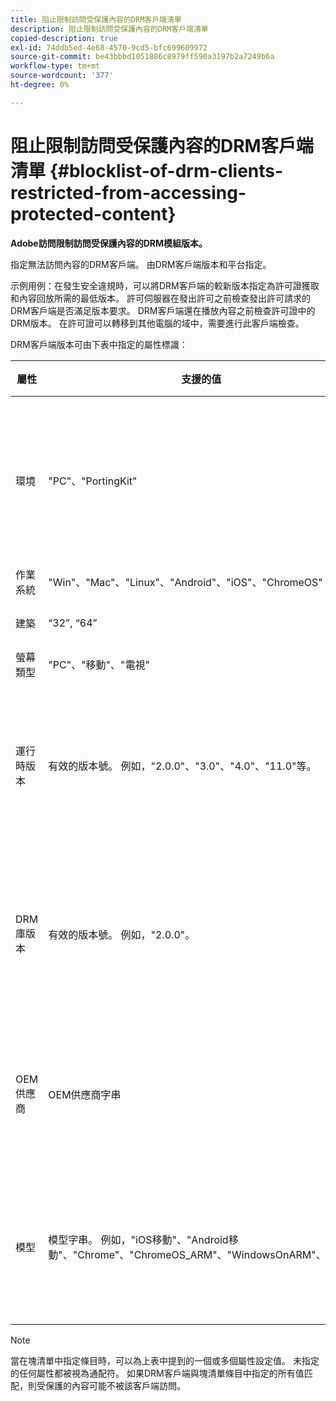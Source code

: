 ```yaml
---
title: 阻止限制訪問受保護內容的DRM客戶端清單
description: 阻止限制訪問受保護內容的DRM客戶端清單
copied-description: true
exl-id: 74ddb5ed-4e68-4570-9cd5-bfc699609972
source-git-commit: be43bbbd1051886c8979ff590a3197b2a7249b6a
workflow-type: tm+mt
source-wordcount: '377'
ht-degree: 0%

---
```


# 阻止限制訪問受保護內容的DRM客戶端清單 {#blocklist-of-drm-clients-restricted-from-accessing-protected-content}

**Adobe訪問限制訪問受保護內容的DRM模組版本。**

指定無法訪問內容的DRM客戶端。 由DRM客戶端版本和平台指定。

示例用例：在發生安全違規時，可以將DRM客戶端的較新版本指定為許可證獲取和內容回放所需的最低版本。 許可伺服器在發出許可之前檢查發出許可請求的DRM客戶端是否滿足版本要求。 DRM客戶端還在播放內容之前檢查許可證中的DRM版本。 在許可證可以轉移到其他電腦的域中，需要進行此客戶端檢查。

DRM客戶端版本可由下表中指定的屬性標識：

| **屬性** | **支援的值** | **匹配條件** | **說明** |
|---|---|---|---|
| 環境 | &quot;PC&quot;、&quot;PortingKit&quot; | 完全匹配 | 標識客戶端是否在案頭或任何其他設備上運行。 |
| 作業系統 | &quot;Win&quot;、&quot;Mac&quot;、&quot;Linux&quot;、&quot;Android&quot;、&quot;iOS&quot;、&quot;ChromeOS&quot; | 完全匹配 | 平台 |
| 建築 | “32”, “64” | 完全匹配 | 32位或64位 |
| 螢幕類型 | &quot;PC&quot;、&quot;移動&quot;、&quot;電視&quot; | 完全匹配 |  |
| 運行時版本 | 有效的版本號。 例如，&quot;2.0.0&quot;、&quot;3.0&quot;、&quot;4.0&quot;、&quot;11.0&quot;等。 | 如果客戶端版本小於或等於指定版本，則匹配。 | 版本號被指定為數字和期間(&quot;。&quot;)的組合 任何長度。 |
| DRM庫版本 | 有效的版本號。 例如，&quot;2.0.0&quot;。 | 如果客戶端版本小於或等於指定版本，則匹配。 | 版本號被指定為數字和期間(&quot;。&quot;)的組合 任何長度。 |
| OEM供應商 | OEM供應商字串 | 完全匹配 | 使用移植套件的設備的OEM供應商標識字串。 |
| 模型 | 模型字串。 例如，&quot;iOS移動&quot;、&quot;Android移動&quot;、&quot;Chrome&quot;、&quot;ChromeOS_ARM&quot;、&quot;WindowsOnARM&quot;、&quot;AVE&quot; | 完全匹配 | 使用移植套件的設備的設備型號標識字串。 |

>[!NOTE]
>
>當在塊清單中指定條目時，可以為上表中提到的一個或多個屬性設定值。 未指定的任何屬性都被視為通配符。 如果DRM客戶端與塊清單條目中指定的所有值匹配，則受保護的內容可能不被該客戶端訪問。
